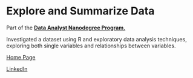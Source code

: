 # Explore and Summarize Data

Part of the [**Data Analyst Nanodegree Program.**](https://eu.udacity.com/course/data-analyst-nanodegree--nd002)

Investigated a dataset using R and exploratory data analysis techniques, exploring both single variables and relationships between variables.

[Home Page](http://miguelangelnieto.net)

[LinkedIn](https://www.linkedin.com/in/miguelangelnieto/?locale=en_US)
